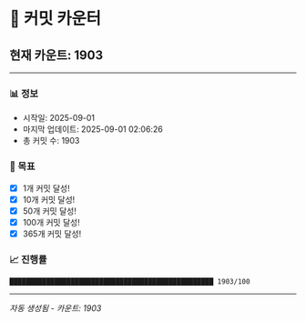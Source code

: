 # 🔢 커밋 카운터

## 현재 카운트: 1903

---

### 📊 정보
- 시작일: 2025-09-01
- 마지막 업데이트: 2025-09-01 02:06:26
- 총 커밋 수: 1903

### 🎯 목표
- [x] 1개 커밋 달성!
- [x] 10개 커밋 달성!
- [x] 50개 커밋 달성!
- [x] 100개 커밋 달성!
- [x] 365개 커밋 달성!

### 📈 진행률
```
██████████████████████████████████████████████████ 1903/100
```

---
*자동 생성됨 - 카운트: 1903*
